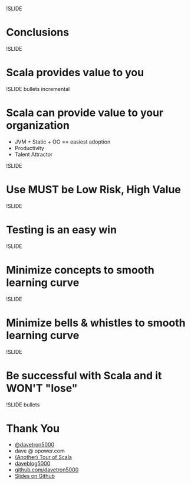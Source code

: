 !SLIDE 
# Conclusions #

!SLIDE
# Scala provides value to you

!SLIDE bullets incremental
# Scala can provide value to your organization
* JVM + Static + OO == easiest adoption
* Productivity
* Talent Attractor

!SLIDE
# Use MUST be Low Risk, High Value

!SLIDE
# Testing is an easy win

!SLIDE
# Minimize concepts to smooth learning curve

!SLIDE
# Minimize bells & whistles to smooth learning curve

!SLIDE
# Be successful with Scala and it WON'T "lose"

!SLIDE bullets
# Thank You
* [@davetron5000](http://www.twitter.com/davetron5000)
* dave @ opower.com
* [(Another) Tour of Scala](http://www.naildrivin5.com/scalatour)
* [daveblog5000](http://www.naildrivin5.com/blog)
* [github.com/davetron5000](http://www.github.com/davetron5000)
* [Slides on Github](http://www.github.com/davetron5000/sneaking-scala)
